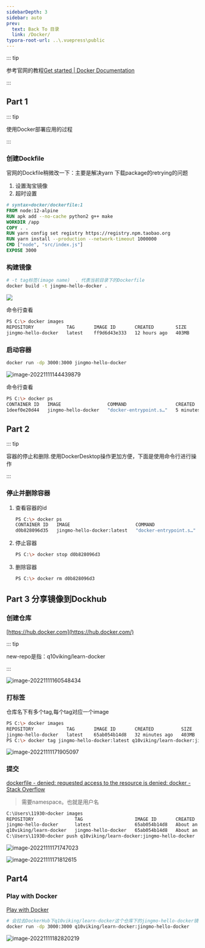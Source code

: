 ```yaml
---
sidebarDepth: 3
sidebar: auto
prev:
  text: Back To 目录
  link: /Docker/
typora-root-url: ..\.vuepress\public
---
```




::: tip

参考官网的教程[Get started | Docker Documentation](https://docs.docker.com/get-started/)

:::



## Part 1

::: tip

使用Docker部署应用的过程

:::

### 创建Dockfile

官网的Dockfile稍微改一下：主要是解决yarn 下载package的retrying的问题

1. 设置淘宝镜像
2. 超时设置

```dockerfile
# syntax=docker/dockerfile:1
FROM node:12-alpine
RUN apk add --no-cache python2 g++ make
WORKDIR /app
COPY . .
RUN yarn config set registry https://registry.npm.taobao.org
RUN yarn install --production --network-timeout 1000000
CMD ["node", "src/index.js"]
EXPOSE 3000
```



### 构建镜像

```sh
# -t tag标签(image name)  . 代表当前目录下的Dockerfile
docker build -t jingmo-hello-docker .
```

![](/images/Docker/image-20221111144904615.png)

命令行查看

```sh
PS C:\> docker images
REPOSITORY            TAG       IMAGE ID       CREATED        SIZE
jingmo-hello-docker   latest    ff9d6d43e333   12 hours ago   403MB
```



### 启动容器

```sh
docker run -dp 3000:3000 jingmo-hello-docker
```

![image-20221111144439879](/images/Docker/image-20221111144439879.png)

命令行查看

```sh
PS C:\> docker ps
CONTAINER ID   IMAGE                 COMMAND                  CREATED         STATUS         PORTS                    NAMES
1deef0e20d44   jingmo-hello-docker   "docker-entrypoint.s…"   5 minutes ago   Up 5 minutes   0.0.0.0:3000->3000/tcp   quirky_perlman
```

## Part 2

::: tip

容器的停止和删除.使用DockerDesktop操作更加方便，下面是使用命令行进行操作

:::

### 停止并删除容器

1. 查看容器的id

   ```sh
   PS C:\> docker ps
   CONTAINER ID   IMAGE                        COMMAND                  CREATED              STATUS              PORTS                    NAMES
   d0b828096d35   jingmo-hello-docker:latest   "docker-entrypoint.s…"   About a minute ago   Up About a minute   0.0.0.0:3000->3000/tcp   jingmo-test
   ```

2. 停止容器

   ```sh
   PS C:\> docker stop d0b828096d3
   ```

3. 删除容器

   ```sh
   PS C:\> docker rm d0b828096d3
   ```

   

## Part 3 分享镜像到Dockhub

### 创建仓库

[https://hub.docker.com](https://hub.docker.com/)

::: tip

new-repo是指：q10viking/learn-docker

:::

![image-20221111160548434](/images/Docker/image-20221111160548434.png)



### 打标签

仓库名下有多个tag,每个tag对应一个image

```sh
PS C:\> docker images
REPOSITORY            TAG       IMAGE ID       CREATED          SIZE
jingmo-hello-docker   latest    65ab054b14d8   32 minutes ago   403MB
PS C:\> docker tag jingmo-hello-docker:latest q10viking/learn-docker:jingmo-hello-docker
```

![image-20221111171905097](/images/Docker/image-20221111171905097.png)



### 提交

[dockerfile - denied: requested access to the resource is denied: docker - Stack Overflow](https://stackoverflow.com/questions/41984399/denied-requested-access-to-the-resource-is-denied-docker)

> 需要namespace。也就是用户名

```sh
C:\Users\11930>docker images
REPOSITORY               TAG                   IMAGE ID       CREATED             SIZE
jingmo-hello-docker      latest                65ab054b14d8   About an hour ago   403MB
q10viking/learn-docker   jingmo-hello-docker   65ab054b14d8   About an hour ago   403MB
C:\Users\11930>docker push q10viking/learn-docker:jingmo-hello-docker
```

![image-20221111171747023](/images/Docker/image-20221111171747023.png)

![image-20221111171812615](/images/Docker/image-20221111171812615.png)



## Part4 

### Play with Docker

[Play with Docker](https://labs.play-with-docker.com/)

```sh
# 会拉去DockerHub下q10viking/learn-docker这个仓库下的jingmo-hello-docker镜像
docker run -dp 3000:3000 q10viking/learn-docker:jingmo-hello-docker
```



![image-20221111182820219](/images/Docker/image-20221111182820219.png)

